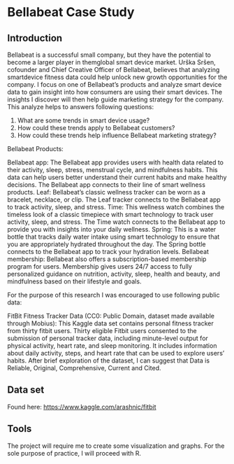 # Bellabeat Case Study

## Introduction
Bellabeat is a successful small company, but they have the potential to become a larger player in themglobal smart device market. Urška Sršen, cofounder and Chief Creative Officer of Bellabeat, believes that analyzing smartdevice fitness data could help unlock new growth opportunities for the company. I focus on one of Bellabeat’s products and analyze smart device data to gain insight into how consumers are using their smart devices. The insights I discover will then help guide marketing strategy for the company. 
This analyze helps to answers following questions:
1. What are some trends in smart device usage?
2. How could these trends apply to Bellabeat customers?
3. How could these trends help influence Bellabeat marketing strategy?

Bellabeat Products:

Bellabeat app: The Bellabeat app provides users with health data related to their activity, sleep, stress, menstrual cycle, and mindfulness habits. This data can help users better understand their current habits and make healthy decisions. The Bellabeat app connects to their line of smart wellness products.
Leaf: Bellabeat’s classic wellness tracker can be worn as a bracelet, necklace, or clip. The Leaf tracker connects to the Bellabeat app to track activity, sleep, and stress.
Time: This wellness watch combines the timeless look of a classic timepiece with smart technology to track user activity, sleep, and stress. The Time watch connects to the Bellabeat app to provide you with insights into your daily wellness.
Spring: This is a water bottle that tracks daily water intake using smart technology to ensure that you are appropriately hydrated throughout the day. The Spring bottle connects to the Bellabeat app to track your hydration levels.
Bellabeat membership: Bellabeat also offers a subscription-based membership program for users. Membership gives users 24/7 access to fully personalized guidance on nutrition, activity, sleep, health and beauty, and mindfulness based on their lifestyle and goals.
   
For the purpose of this research I was encouraged to use following public data:

FitBit Fitness Tracker Data (CC0: Public Domain, dataset made available through Mobius): This Kaggle data set contains personal fitness tracker from thirty fitbit users. Thirty eligible Fitbit users consented to the submission of personal tracker data, including minute-level output for physical activity, heart rate, and sleep monitoring. It includes information about daily activity, steps, and heart rate that can be used to explore users’ habits. 
After brief exploration of the dataset, I can suggest that Data is Reliable, Original, Comprehensive, Current and Cited.


## Data set
Found here: https://www.kaggle.com/arashnic/fitbit 


## Tools
The project will require me to create some visualization and graphs. For the sole purpose of practice, I will proceed with R.
